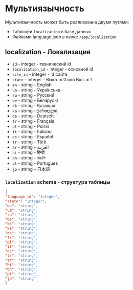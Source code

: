 # Мультиязычность
Мультиязычность может быть реализована двумя путями:
- Таблицей `localization` в базе данных
- Файлами language.json в папке `/app/localization`

## localization - Локализация
- `id` - integer - технический id
- `localization_id` - integer - основной id
- `site_id` - integer - id сайта
- `state` - integer - Выкл. = 0 или Вкл. = 1
- `en` - string - English
- `ua` - string - Українська
- `ru` - string - Русский
- `be` - string - Беларускі
- `kk` - string - Қазақша
- `ka` - string - ქართული
- `de` - string - Deutsch
- `fr` - string - Français
- `pl` - string - Polski
- `it` - string - Italiano
- `es` - string - Español
- `tr` - string - Türk
- `ar` - string - العربية
- `hi` - string - हिन्दी
- `bn` - string - বাঙালি
- `pt` - string - Portugues
- `jp` - string - 日本語
 
### `localization` schema - структура таблицы
```json
{
"language_id": "integer",
"state": "integer",
"en": "string",
"ua": "string",
"ru": "string",
"be": "string",
"kk": "string",
"ka": "string",
"de": "string",
"fr": "string",
"pl": "string",
"it": "string",
"es": "string",
"tr": "string",
"ar": "string",
"hi": "string",
"bn": "string",
"pt": "string",
"jp": "string"
}
```
 
